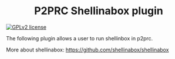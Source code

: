 <h1 align="center">
  <br>
  P2PRC Shellinabox plugin 
  <br>
</h1>

<!-- seperator -->


[![GPLv2 license](https://img.shields.io/badge/License-GPLv2-blue.svg)](http://perso.crans.org/besson/LICENSE.html)

The following plugin allows a user to run shellinbox
in p2prc.

More about shellinabox: https://github.com/shellinabox/shellinabox 
